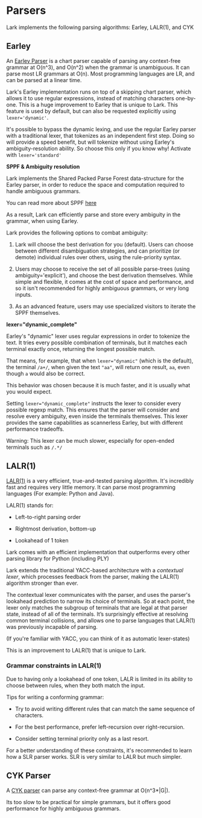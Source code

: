 # Parsers
Lark implements the following parsing algorithms: Earley, LALR(1), and CYK

## Earley

An [Earley Parser](https://www.wikiwand.com/en/Earley_parser) is a chart parser capable of parsing any context-free grammar at O(n^3), and O(n^2) when the grammar is unambiguous. It can parse most LR grammars at O(n). Most programming languages are LR, and can be parsed at a linear time.

Lark's Earley implementation runs on top of a skipping chart parser, which allows it to use regular expressions, instead of matching characters one-by-one. This is a huge improvement to Earley that is unique to Lark. This feature is used by default, but can also be requested explicitly using `lexer='dynamic'`.

It's possible to bypass the dynamic lexing, and use the regular Earley parser with a traditional lexer, that tokenizes as an independent first step. Doing so will provide a speed benefit, but will tokenize without using Earley's ambiguity-resolution ability. So choose this only if you know why! Activate with `lexer='standard'`

**SPPF & Ambiguity resolution**

Lark implements the Shared Packed Parse Forest data-structure for the Earley parser, in order to reduce the space and computation required to handle ambiguous grammars.

You can read more about SPPF [here](https://web.archive.org/web/20191229100607/www.bramvandersanden.com/post/2014/06/shared-packed-parse-forest)

As a result, Lark can efficiently parse and store every ambiguity in the grammar, when using Earley.

Lark provides the following options to combat ambiguity:

1) Lark will choose the best derivation for you (default). Users can choose between different disambiguation strategies, and can prioritize (or demote) individual rules over others, using the rule-priority syntax.

2) Users may choose to receive the set of all possible parse-trees (using ambiguity='explicit'), and choose the best derivation themselves. While simple and flexible, it comes at the cost of space and performance, and so it isn't recommended for highly ambiguous grammars, or very long inputs.

3) As an advanced feature, users may use specialized visitors to iterate the SPPF themselves.

**lexer="dynamic_complete"**

Earley's "dynamic" lexer uses regular expressions in order to tokenize the text. It tries every possible combination of terminals, but it matches each terminal exactly once, returning the longest possible match.

That means, for example, that when `lexer="dynamic"` (which is the default), the terminal `/a+/`, when given the text `"aa"`, will return one result, `aa`, even though `a` would also be correct.

This behavior was chosen because it is much faster, and it is usually what you would expect.

Setting `lexer="dynamic_complete"` instructs the lexer to consider every possible regexp match. This ensures that the parser will consider and resolve every ambiguity, even inside the terminals themselves. This lexer provides the same capabilities as scannerless Earley, but with different performance tradeoffs.

Warning: This lexer can be much slower, especially for open-ended terminals such as `/.*/`


## LALR(1)

[LALR(1)](https://www.wikiwand.com/en/LALR_parser) is a very efficient, true-and-tested parsing algorithm. It's incredibly fast and requires very little memory. It can parse most programming languages (For example: Python and Java).

LALR(1) stands for:

- Left-to-right parsing order

- Rightmost derivation, bottom-up

- Lookahead of 1 token

Lark comes with an efficient implementation that outperforms every other parsing library for Python (including PLY)

Lark extends the traditional YACC-based architecture with a *contextual lexer*, which processes feedback from the parser, making the LALR(1) algorithm stronger than ever.

The contextual lexer communicates with the parser, and uses the parser's lookahead prediction to narrow its choice of terminals. So at each point, the lexer only matches the subgroup of terminals that are legal at that parser state, instead of all of the terminals. It’s surprisingly effective at resolving common terminal collisions, and allows one to parse languages that LALR(1) was previously incapable of parsing.

(If you're familiar with YACC, you can think of it as automatic lexer-states)

This is an improvement to LALR(1) that is unique to Lark.

### Grammar constraints in LALR(1)

Due to having only a lookahead of one token, LALR is limited in its ability to choose between rules, when they both match the input.

Tips for writing a conforming grammar:

- Try to avoid writing different rules that can match the same sequence of characters.

- For the best performance, prefer left-recursion over right-recursion.

- Consider setting terminal priority only as a last resort.

For a better understanding of these constraints, it's recommended to learn how a SLR parser works. SLR is very similar to LALR but much simpler.

## CYK Parser

A [CYK parser](https://www.wikiwand.com/en/CYK_algorithm) can parse any context-free grammar at O(n^3*|G|).

Its too slow to be practical for simple grammars, but it offers good performance for highly ambiguous grammars.
